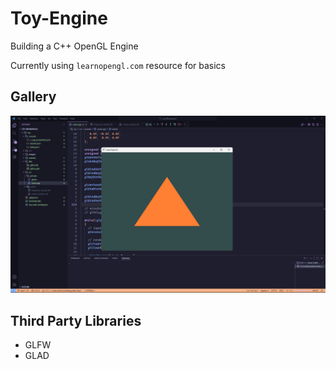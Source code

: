 # Toy-Engine
Building a C++ OpenGL Engine

Currently using `learnopengl.com` resource for basics

## Gallery
![helloTriangle](Images/helloTriangle.png)


## Third Party Libraries
- GLFW
- GLAD
